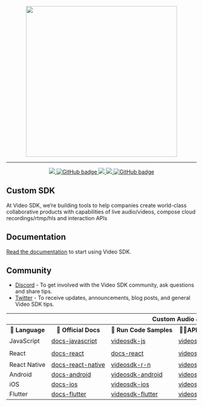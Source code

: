 <p align="center">
<img width="400" src="https://www.linkpicture.com/q/videosdk_Full-Logo_blue.png"/>
</p>

---

<p align="center">
  </a>
  <a href="https://discord.gg/kgAvyxtTxv">
    <img src="https://img.shields.io/discord/734858252939952248?logo=discord&style=for-the-badge" />
  </a>
  <a href="https://github.com/videosdk-live/videosdk-rtc-react-prebuilt-ui/issues">
    <img src="https://img.shields.io/github/issues/videosdk-live/videosdk-rtc-react-prebuilt-ui?label=PRs-welcome&logo=GitHub&style=for-the-badge" alt="GitHub badge"/>
  </a>
  <a href="https://twitter.com/intent/follow?original_referer=https%3A%2F%2Fpublish.twitter.com%2F&ref_src=twsrc%5Etfw%7Ctwcamp%5Ebuttonembed%7Ctwterm%5Efollow%7Ctwgr%5Evideo_sdk&screen_name=video_sdk">
    <img src="https://img.shields.io/twitter/follow/video_sdk?label=Twitter&logo=twitter&style=for-the-badge" />
  </a>
  <a href="http://youtube.com/videosdk?sub_confirmation=1">
    <img src="https://img.shields.io/youtube/channel/subscribers/UCuY7JzXnpp874oa7uQbUwsA?logo=Youtube&style=for-the-badge" />
  </a>
  <a href="https://github.com/videosdk-live/videosdk.live?tab=stars">
    <img src="https://img.shields.io/github/stars/videosdk-live/videosdk.live?label=Stars&logo=GitHub&style=for-the-badge" alt="GitHub badge" />
  </a>
  

## Custom SDK

<table style="table-layout:fixed; white-space: nowrap;">
  </tr>
    <th colspan="7">Custom Audio & Video SDK </th>
  <tr>
  
  <tr>
    <th>📙 Language</th>
    <th>📄 Official Docs</th>
     <th>🏃 Run Code Samples</th>
    <th>👨‍🔧API Reference</a></th>
    <th>♻️ Plugin</a></th>
    <th>Demo App</a></th>
     <th>Demo App</a></th> 
  </tr>
  
  <!-- TEMPLATE FOR NEW ROW -->
  <!-- START ROW
  <tr>
  <td>lang</td>
  </tr>
  END ROW -->
  
  <tr>
    <td> JavaScript </td>
    <td><a href="https://docs.videosdk.live/javascript/guide/video-and-audio-calling-api-sdk/getting-started" target="_blank" rel="noopener noreferrer">docs-javascript</a></td>
    <td><a href="https://github.com/videosdk-live/videosdk-rtc-javascript-sdk-example" target="_blank" rel="noopener noreferrer">videosdk-js</a></td>
    <td><a href="https://docs.videosdk.live/javascript/api/sdk-reference/setup" target="_blank" rel="noopener noreferrer">videosdk-js</a></td>
    <td><a href="https://www.npmjs.com/package/@videosdk.live/js-sdk" target="_blank" rel="noopener noreferrer">videosdk-js</a></td>
    <td><a href="https://www.videosdk.live/prebuilt" target="_blank" rel="noopener noreferrer">💻 js-demo</a></td>
    <td>-</td>
    
    
 </tr> 
 <tr>
    <td>React</td>
    <td><a href=https://docs.videosdk.live/react/guide/video-and-audio-calling-api-sdk/getting-started" target="_blank" rel="noopener noreferrer">docs-react</a></td>
    <td><a href="https://github.com/videosdk-live/videosdk-rtc-react-sdk-example" target="_blank" rel="noopener noreferrer">docs-react</a></td>
    <td><a href="https://docs.videosdk.live/react/api/sdk-reference/setup" target="_blank" rel="noopener noreferrer">videosdk-react</a></td>
    <td><a href="https://www.npmjs.com/package/@videosdk.live/react-sdk" target="_blank" rel="noopener noreferrer">videosdk-react</a></td>
    <td><a href="https://www.videosdk.live/prebuilt" target="_blank" rel="noopener noreferrer">💻 react-demo</a></td>
    <td>-</td>
  </tr>
  
  <tr>
    <td>React Native</td>
    <td><a href="https://docs.videosdk.live/react-native/guide/video-and-audio-calling-api-sdk/getting-started" target="_blank" rel="noopener noreferrer">docs-react-native</a></td>
    <td><a href="https://github.com/videosdk-live/videosdk-rtc-react-native-sdk-example" target="_blank" rel="noopener noreferrer">videosdk-r-n</a></td>
    <td><a href="https://docs.videosdk.live/react-native/api/sdk-reference/setup" target="_blank" rel="noopener noreferrer">videosdk-r-n</a></td>
    <td><a href="https://www.npmjs.com/package/@videosdk.live/react-native-sdk" target="_blank" rel="noopener noreferrer">videosdk-r-n</a></td>
    <td><a href="https://appdistribution.firebase.google.com/pub/i/0f3ac650239a944b" target="_blank" rel="noopener noreferrer">📲  android-demo</a></td>
     <td><a href="https://testflight.apple.com/join/LYj3QJPx" target="_blank" rel="noopener noreferrer">📲  ios-demo</a></td>
      </tr>
  
   <tr>
    <td>Android</td>
<td><a href="https://docs.videosdk.live/android/guide/video-and-audio-calling-api-sdk/getting-started" target="_blank" rel="noopener noreferrer">docs-android</a></td><td><a href="https://github.com/videosdk-live/videosdk-rtc-android-java-sdk-example" target="_blank" rel="noopener noreferrer">videosdk-android</a></td>
    <td><a href="https://docs.videosdk.live/android/api/sdk-reference/setup" target="_blank" rel="noopener noreferrer">videosdk-android</a></td>
<td>-</td>
<td><a href="https://appdistribution.firebase.google.com/pub/i/0f3ac650239a944b" target="_blank" rel="noopener noreferrer">📲  android-demo</a></td>
    <td>-</td>
  </tr>
  
   <tr>
    <td>iOS</td>
      <td><a href="https://docs.videosdk.live/ios/guide/video-and-audio-calling-api-sdk/getting-started" target="_blank" rel="noopener noreferrer">docs-ios</a></td>
      <td><a href="https://github.com/videosdk-live/videosdk-rtc-ios-sdk-example" target="_blank" rel="noopener noreferrer">videosdk-ios</a></td>
      <td><a href="https://docs.videosdk.live/ios/api/sdk-reference/setup" target="_blank" rel="noopener noreferrer">videosdk-ios</a></td>
      <td>-</td>
      <td>-</td>
      <td>-</td>
    
  </tr>
 
 <tr>
 <td>Flutter</td>
    <td><a href="https://docs.videosdk.live/flutter/guide/video-and-audio-calling-api-sdk/getting-started" target="_blank" rel="noopener noreferrer">docs-flutter</a></td>
    <td><a href="https://github.com/videosdk-live/videosdk-rtc-flutter-sdk-example" target="_blank" rel="noopener noreferrer">videosdk-flutter</a></td>
    <td><a href="https://docs.videosdk.live/flutter/api/sdk-reference/setup" target="_blank" rel="noopener noreferrer">videosdk-flutter</a></td>
    <td><a href="https://pub.dev/packages/videosdk" target="_blank" rel="noopener noreferrer">videosdk-flutter</a></td>
    <td><a href="https://appdistribution.firebase.google.com/pub/i/0f3ac650239a944b" target="_blank" rel="noopener noreferrer">📲  android-demo</a></td>
    <td><a href="https://testflight.apple.com/join/C1UOYbxh" target="_blank" rel="noopener noreferrer">📲  ios-demo</a></td>
  
  </tr>

At Video SDK, we’re building tools to help companies create world-class collaborative products with capabilities of live audio/videos, compose cloud recordings/rtmp/hls and interaction APIs
  
## Documentation
[Read the documentation](https://docs.videosdk.live/) to start using Video SDK.

## Community
- [Discord](https://discord.gg/Gpmj6eCq5u) - To get involved with the Video SDK community, ask questions and share tips.
- [Twitter](https://twitter.com/video_sdk) - To receive updates, announcements, blog posts, and general Video SDK tips.
